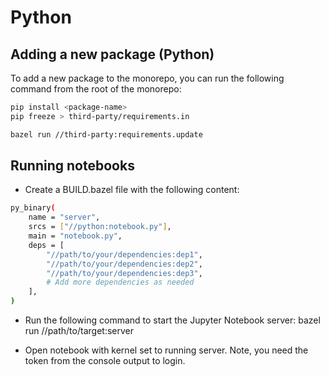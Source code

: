# Python

## Adding a new package (Python)

To add a new package to the monorepo, you can run the following command from the
root of the monorepo:

```bash
pip install <package-name>
pip freeze > third-party/requirements.in

bazel run //third-party:requirements.update
```

## Running notebooks

- Create a BUILD.bazel file with the following content:

```bash
py_binary(
    name = "server",
    srcs = ["//python:notebook.py"],
    main = "notebook.py",
    deps = [
        "//path/to/your/dependencies:dep1",
        "//path/to/your/dependencies:dep2",
        "//path/to/your/dependencies:dep3",
        # Add more dependencies as needed
    ],
)
```

- Run the following command to start the Jupyter Notebook server: bazel run
  //path/to/target:server

- Open notebook with kernel set to running server. Note, you need the token from
  the console output to login.
